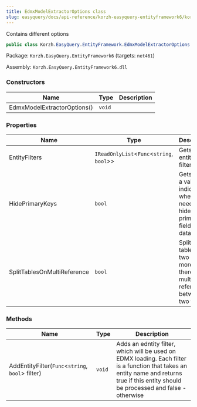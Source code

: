 ```yaml
---
title: EdmxModelExtractorOptions class
slug: easyquery/docs/api-reference/korzh-easyquery-entityframework6/korzh-easyquery-entityframework-namespace/edmxmodelextractoroptions-class
---
```



Contains different options
```csharp
public class Korzh.EasyQuery.EntityFramework.EdmxModelExtractorOptions

```
Package: `Korzh.EasyQuery.EntityFramework6` (targets: `net461`)

Assembly: `Korzh.EasyQuery.EntityFramework6.dll`

### Constructors

| Name | Type | Description | 
| --- | --- | --- | 
| EdmxModelExtractorOptions() | `void` |  | 


### Properties

| Name | Type | Description | 
| --- | --- | --- | 
| EntityFilters | `IReadOnlyList`&lt;`Func`&lt;`string`, `bool`&gt;&gt; | Gets the entity filters. | 
| HidePrimaryKeys | `bool` | Gets or sets a value indicating whether we need to hide primary key fields in the data model. | 
| SplitTablesOnMultiReference | `bool` | Split one table on two (or more) if there are multi-references between two tables | 


### Methods

| Name | Type | Description | 
| --- | --- | --- | 
| AddEntityFilter(`Func`&lt;`string`, `bool`&gt; filter) | `void` | Adds an edntity filter, which will be used on EDMX loading.  Each filter is a function that takes an entity name  and returns <c>true</c> if this entity should be processed and <c>false</c> - otherwise |